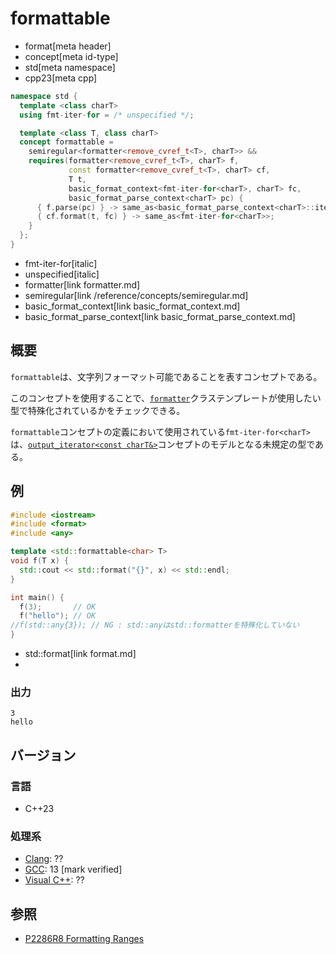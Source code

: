 # formattable
* format[meta header]
* concept[meta id-type]
* std[meta namespace]
* cpp23[meta cpp]

```cpp
namespace std {
  template <class charT>
  using fmt-iter-for = /* unspecified */;

  template <class T, class charT>
  concept formattable =
    semiregular<formatter<remove_cvref_t<T>, charT>> &&
    requires(formatter<remove_cvref_t<T>, charT> f,
             const formatter<remove_cvref_t<T>, charT> cf,
             T t,
             basic_format_context<fmt-iter-for<charT>, charT> fc,
             basic_format_parse_context<charT> pc) {
      { f.parse(pc) } -> same_as<basic_format_parse_context<charT>::iterator>;
      { cf.format(t, fc) } -> same_as<fmt-iter-for<charT>>;
    }
  };
}
```
* fmt-iter-for[italic]
* unspecified[italic]
* formatter[link formatter.md]
* semiregular[link /reference/concepts/semiregular.md]
* basic_format_context[link basic_format_context.md]
* basic_format_parse_context[link basic_format_parse_context.md]

## 概要
`formattable`は、文字列フォーマット可能であることを表すコンセプトである。

このコンセプトを使用することで、[`formatter`](formatter.md)クラステンプレートが使用したい型で特殊化されているかをチェックできる。

`formattable`コンセプトの定義において使用されている`fmt-iter-for<charT>`は、[`output_iterator<const charT&>`](/reference/iterator/output_iterator.md)コンセプトのモデルとなる未規定の型である。

## 例
```cpp example
#include <iostream>
#include <format>
#include <any>

template <std::formattable<char> T>
void f(T x) {
  std::cout << std::format("{}", x) << std::endl;
}

int main() {
  f(3);       // OK
  f("hello"); // OK
//f(std::any{3}); // NG : std::anyはstd::formatterを特殊化していない
}
```
* std::format[link format.md]
* 

### 出力
```
3
hello
```

## バージョン
### 言語
- C++23

### 処理系
- [Clang](/implementation.md#clang): ??
- [GCC](/implementation.md#gcc): 13 [mark verified]
- [Visual C++](/implementation.md#visual_cpp): ??


## 参照
- [P2286R8 Formatting Ranges](https://www.open-std.org/jtc1/sc22/wg21/docs/papers/2022/p2286r8.html)
